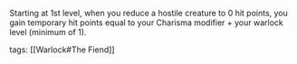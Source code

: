 Starting at 1st level, when you reduce a hostile creature to 0 hit points, you gain temporary hit points equal to your Charisma modifier + your warlock level (minimum of 1).

tags: [[Warlock#The Fiend]]